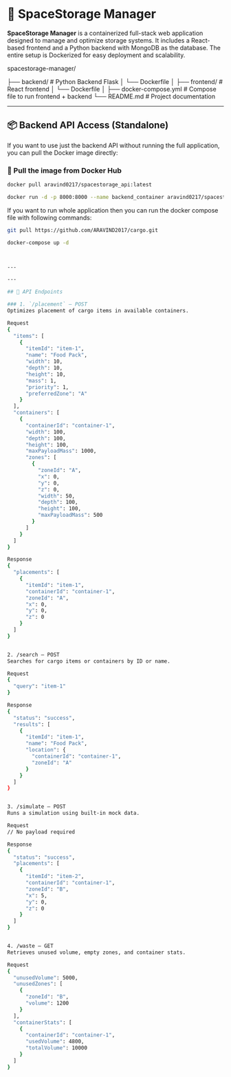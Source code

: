 # 🚀 SpaceStorage Manager

**SpaceStorage Manager** is a containerized full-stack web application designed to manage and optimize storage systems. It includes a React-based frontend and a Python backend with MongoDB as the database. The entire setup is Dockerized for easy deployment and scalability.

spacestorage-manager/

├── backend/               # Python Backend Flask
│   └── Dockerfile
│
├── frontend/              # React frontend
│   └── Dockerfile
│
├── docker-compose.yml     # Compose file to run frontend + backend
└── README.md              # Project documentation


---

## 📦 Backend API Access (Standalone)

If you want to use just the backend API without running the full application, you can pull the Docker image directly:

### 🔹 Pull the image from Docker Hub

```bash
docker pull aravind0217/spacestorage_api:latest

docker run -d -p 8000:8000 --name backend_container aravind0217/spacestorage_api:latest

```

If you want to run whole application then you can run the docker compose file with following commands:

```bash
git pull https://github.com/ARAVIND2017/cargo.git

docker-compose up -d



---

---

## 📡 API Endpoints

### 1. `/placement` – POST  
Optimizes placement of cargo items in available containers.

Request
{
  "items": [
    {
      "itemId": "item-1",
      "name": "Food Pack",
      "width": 10,
      "depth": 10,
      "height": 10,
      "mass": 1,
      "priority": 1,
      "preferredZone": "A"
    }
  ],
  "containers": [
    {
      "containerId": "container-1",
      "width": 100,
      "depth": 100,
      "height": 100,
      "maxPayloadMass": 1000,
      "zones": [
        {
          "zoneId": "A",
          "x": 0,
          "y": 0,
          "z": 0,
          "width": 50,
          "depth": 100,
          "height": 100,
          "maxPayloadMass": 500
        }
      ]
    }
  ]
}

Response
{
  "placements": [
    {
      "itemId": "item-1",
      "containerId": "container-1",
      "zoneId": "A",
      "x": 0,
      "y": 0,
      "z": 0
    }
  ]
}


2. /search – POST
Searches for cargo items or containers by ID or name.

Request
{
  "query": "item-1"
}

Response
{
  "status": "success",
  "results": [
    {
      "itemId": "item-1",
      "name": "Food Pack",
      "location": {
        "containerId": "container-1",
        "zoneId": "A"
      }
    }
  ]
}


3. /simulate – POST
Runs a simulation using built-in mock data.

Request
// No payload required

Response
{
  "status": "success",
  "placements": [
    {
      "itemId": "item-2",
      "containerId": "container-1",
      "zoneId": "B",
      "x": 5,
      "y": 0,
      "z": 0
    }
  ]
}


4. /waste – GET
Retrieves unused volume, empty zones, and container stats.

Request
{
  "unusedVolume": 5000,
  "unusedZones": [
    {
      "zoneId": "B",
      "volume": 1200
    }
  ],
  "containerStats": [
    {
      "containerId": "container-1",
      "usedVolume": 4800,
      "totalVolume": 10000
    }
  ]
}

